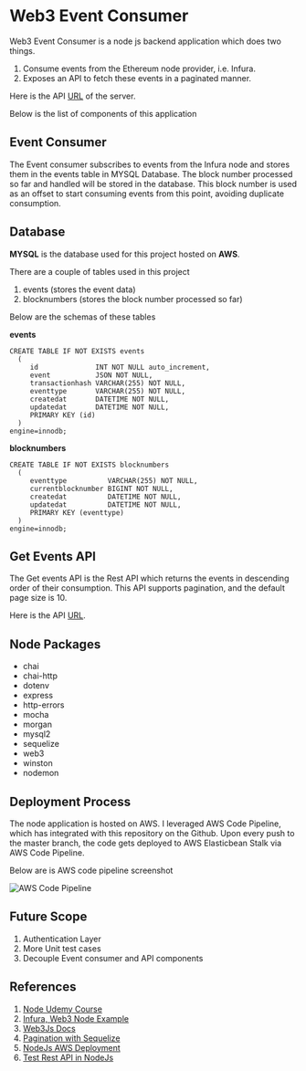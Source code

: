 # Web3 Event Consumer


Web3 Event Consumer is a node js backend application which does two things.

 1. Consume events from the Ethereum node provider, i.e. Infura.
 2. Exposes an API to fetch these events in a paginated manner.

Here is the API [URL](http://web3eventconsumer-env.eba-ccsbb3xk.eu-west-3.elasticbeanstalk.com/v1/events) of the server.

Below is the list of components of this application

## Event Consumer

The Event consumer subscribes to events from the Infura node and stores them in the events table in MYSQL Database. 
The block number processed so far and handled will be stored in the database. This block number is used as an offset to start consuming events from this point, avoiding duplicate consumption.

## Database


**MYSQL** is the database used for this project hosted on **AWS**.

There are a couple of tables used in this project
1. events (stores the event data)
2. blocknumbers   (stores the block number processed so far)

Below are the schemas of these tables

**events**

    CREATE TABLE IF NOT EXISTS events
      (
         id              INT NOT NULL auto_increment,
         event           JSON NOT NULL,
         transactionhash VARCHAR(255) NOT NULL,
         eventtype       VARCHAR(255) NOT NULL,
         createdat       DATETIME NOT NULL,
         updatedat       DATETIME NOT NULL,
         PRIMARY KEY (id)
      )
    engine=innodb; 

**blocknumbers**

    CREATE TABLE IF NOT EXISTS blocknumbers
      (
         eventtype          VARCHAR(255) NOT NULL,
         currentblocknumber BIGINT NOT NULL,
         createdat          DATETIME NOT NULL,
         updatedat          DATETIME NOT NULL,
         PRIMARY KEY (eventtype)
      )
    engine=innodb; 

## Get Events API

The Get events API is the Rest API which returns the events in descending order of their consumption. This API supports pagination, and the default page size is 10.

Here is the API [URL](http://web3eventconsumer-env.eba-ccsbb3xk.eu-west-3.elasticbeanstalk.com/v1/events?page=1&size=10).

## Node Packages


 - chai
 - chai-http
 - dotenv
 - express 
 - http-errors 
 - mocha 
 - morgan 
 - mysql2 
 - sequelize 
 - web3 
 - winston
 - nodemon

## Deployment Process

The node application is hosted on AWS. I leveraged AWS Code Pipeline, which has integrated with this repository on the Github. Upon every push to the master branch, the code gets deployed to AWS Elasticbean Stalk via AWS Code Pipeline.

Below are is AWS code pipeline screenshot

![AWS Code Pipeline](https://www.linkpicture.com/q/Screenshot-2022-04-25-at-12.24.02-PM.png)


## Future Scope

1. Authentication Layer
2. More Unit test cases
3. Decouple Event consumer and API components

## References

 1. [Node Udemy Course](https://www.udemy.com/course/nodejs-getting-started/)
 2. [Infura, Web3 Node Example](https://codeforgeek.com/configure-infura-with-web3-and-node-js/)
 3. [Web3Js Docs](https://web3js.readthedocs.io/en/v1.7.3/web3-eth-contract.html#events-allevents)
 4. [Pagination with Sequelize](https://www.youtube.com/watch?v=QoI_F_Fj8Lo&ab_channel=ProgrammingwithBasar)
 5. [NodeJs AWS Deployment](https://www.youtube.com/watch?v=b0g-FJ5Zbb8&ab_channel=CalebCurry)
 6. [Test Rest API in NodeJs](Test%20Rest%20API%20in%20NodeJs)
